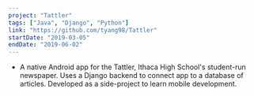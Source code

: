 ```yaml
---
project: "Tattler"
tags: ["Java", "Django", "Python"]
link: "https://github.com/tyang98/Tattler"
startDate: "2019-03-05"
endDate: "2019-06-02"
---
```


- A native Android app for the Tattler, Ithaca High School's student-run newspaper. Uses a Django backend to connect app to a database of articles. Developed as a side-project to learn mobile development.</p>


